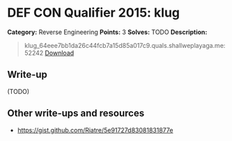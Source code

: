 # DEF CON Qualifier 2015: klug

**Category:** Reverse Engineering
**Points:** 3
**Solves:** TODO
**Description:**

> klug_64eee7bb1da26c44fcb7a15d85a017c9.quals.shallweplayaga.me:52242 [Download](http://downloads.notmalware.ru/klug_64eee7bb1da26c44fcb7a15d85a017c9)


## Write-up

(TODO)

## Other write-ups and resources

* <https://gist.github.com/Riatre/5e91727d83081831877e>
